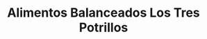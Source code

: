 ---
title: "Alimentos Balanceados Los Tres Potrillos"
url: /otzolotepec/alimentos-balanceados-los-tres-potrillos/
shop: agraria
---